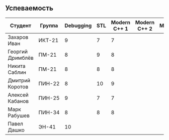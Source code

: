 ## Успеваемость

Студент|Группа|Debugging|STL|Modern C++ 1|Modern C++ 2|Multithreading|Python|Сумма
-|-|-|-|-|-|-|-|-
Захаров Иван|ИКТ-21|9|7|7||||23
Георгий Дримблёв|ПМ-21|8|9|8||||25
Никита Саблин|ПМ-21|8|8|8||||24
Дмитрий Коротов|ПИН-22|8|10|9||||27
Алексей Кабанов|ПИН-25|9|7|7||||23
Марк Рабушев|ПИН-34|8|8|8||||24
Павел Дашко|ЭН-41|10||||||10
